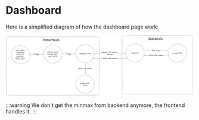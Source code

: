 # Dashboard



Here is a simplified diagram of how the dashboard page work:

![1728984015165](image/dashboard/1728984015165.png)

:::warning
We don't get the minmax from backend anymore, the frontend handles it.
:::